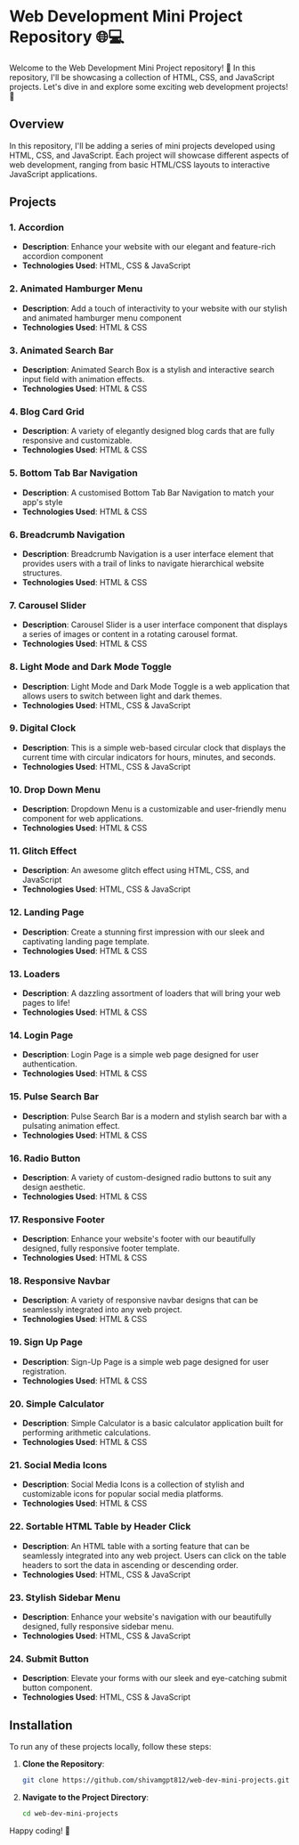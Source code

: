# Web Development Mini Project Repository 🌐💻

Welcome to the Web Development Mini Project repository! 🎉 In this repository, I'll be showcasing a collection of HTML, CSS, and JavaScript projects. Let's dive in and explore some exciting web development projects! 🚀

## Overview

In this repository, I'll be adding a series of mini projects developed using HTML, CSS, and JavaScript. Each project will showcase different aspects of web development, ranging from basic HTML/CSS layouts to interactive JavaScript applications.

## Projects

### 1. Accordion

- **Description**: Enhance your website with our elegant and feature-rich accordion component
- **Technologies Used**: HTML, CSS & JavaScript

### 2. Animated Hamburger Menu 

- **Description**: Add a touch of interactivity to your website with our stylish and animated hamburger menu component
- **Technologies Used**: HTML & CSS

### 3. Animated Search Bar

- **Description**: Animated Search Box is a stylish and interactive search input field with animation effects.
- **Technologies Used**: HTML & CSS

### 4. Blog Card Grid

- **Description**: A variety of elegantly designed blog cards that are fully responsive and customizable.
- **Technologies Used**: HTML & CSS

### 5. Bottom Tab Bar Navigation

- **Description**: A customised Bottom Tab Bar Navigation to match your app's style
- **Technologies Used**: HTML & CSS

### 6. Breadcrumb Navigation

- **Description**: Breadcrumb Navigation is a user interface element that provides users with a trail of links to navigate hierarchical website structures.
- **Technologies Used**: HTML & CSS

### 7. Carousel Slider

- **Description**: Carousel Slider is a user interface component that displays a series of images or content in a rotating carousel format.
- **Technologies Used**: HTML & CSS

### 8. Light Mode and Dark Mode Toggle

- **Description**: Light Mode and Dark Mode Toggle is a web application that allows users to switch between light and dark themes.
- **Technologies Used**: HTML, CSS & JavaScript

### 9. Digital Clock

- **Description**: This is a simple web-based circular clock that displays the current time with circular indicators for hours, minutes, and seconds.
- **Technologies Used**: HTML, CSS & JavaScript

### 10. Drop Down Menu

- **Description**: Dropdown Menu is a customizable and user-friendly menu component for web applications.
- **Technologies Used**: HTML & CSS

### 11. Glitch Effect

- **Description**: An awesome glitch effect using HTML, CSS, and JavaScript
- **Technologies Used**: HTML, CSS & JavaScript

### 12. Landing Page

- **Description**: Create a stunning first impression with our sleek and captivating landing page template.
- **Technologies Used**: HTML & CSS

### 13. Loaders

- **Description**: A dazzling assortment of loaders that will bring your web pages to life!
- **Technologies Used**: HTML & CSS

### 14. Login Page

- **Description**: Login Page is a simple web page designed for user authentication.
- **Technologies Used**: HTML & CSS

### 15. Pulse Search Bar

- **Description**: Pulse Search Bar is a modern and stylish search bar with a pulsating animation effect.
- **Technologies Used**: HTML & CSS

### 16. Radio Button

- **Description**: A variety of custom-designed radio buttons to suit any design aesthetic.
- **Technologies Used**: HTML & CSS

### 17. Responsive Footer

- **Description**: Enhance your website's footer with our beautifully designed, fully responsive footer template.
- **Technologies Used**: HTML & CSS

### 18. Responsive Navbar

- **Description**: A variety of responsive navbar designs that can be seamlessly integrated into any web project.
- **Technologies Used**: HTML & CSS

### 19. Sign Up Page

- **Description**: Sign-Up Page is a simple web page designed for user registration.
- **Technologies Used**: HTML & CSS

### 20. Simple Calculator

- **Description**: Simple Calculator is a basic calculator application built for performing arithmetic calculations.
- **Technologies Used**: HTML & CSS

### 21. Social Media Icons

- **Description**: Social Media Icons is a collection of stylish and customizable icons for popular social media platforms.
- **Technologies Used**: HTML & CSS

### 22. Sortable HTML Table by Header Click

- **Description**: An HTML table with a sorting feature that can be seamlessly integrated into any web project. Users can click on the table headers to sort the data in ascending or descending order.
- **Technologies Used**: HTML, CSS & JavaScript

### 23. Stylish Sidebar Menu

- **Description**: Enhance your website's navigation with our beautifully designed, fully responsive sidebar menu.
- **Technologies Used**: HTML, CSS & JavaScript

### 24. Submit Button

- **Description**: Elevate your forms with our sleek and eye-catching submit button component.
- **Technologies Used**: HTML, CSS & JavaScript

## Installation

To run any of these projects locally, follow these steps:

1. **Clone the Repository**:
    ```sh
    git clone https://github.com/shivamgpt812/web-dev-mini-projects.git
    ```

2. **Navigate to the Project Directory**:
    ```sh
    cd web-dev-mini-projects
    ```
    
Happy coding! 🌟
